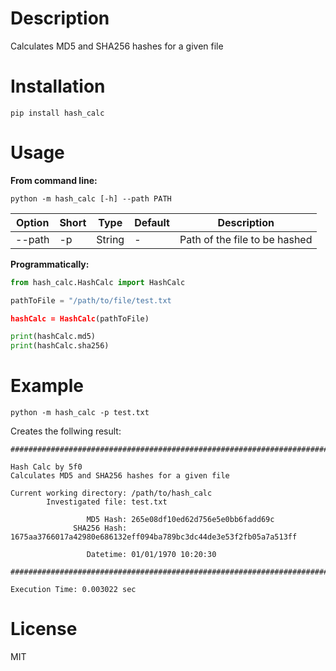 # Description

Calculates MD5 and SHA256 hashes for a given file

# Installation

`pip install hash_calc`

# Usage

**From command line:**

`python -m hash_calc [-h] --path PATH`


| Option | Short | Type | Default | Description |
|---|---|---|---|---|
|--path | -p | String | - | Path of the file to be hashed |

**Programmatically:**

```python
from hash_calc.HashCalc import HashCalc

pathToFile = "/path/to/file/test.txt

hashCalc = HashCalc(pathToFile)

print(hashCalc.md5)
print(hashCalc.sha256)

```

# Example

`python -m hash_calc -p test.txt`

Creates the follwing result:

```
##############################################################################################

Hash Calc by 5f0
Calculates MD5 and SHA256 hashes for a given file

Current working directory: /path/to/hash_calc
        Investigated file: test.txt

                 MD5 Hash: 265e08df10ed62d756e5e0bb6fadd69c
              SHA256 Hash: 1675aa3766017a42980e686132eff094ba789bc3dc44de3e53f2fb05a7a513ff

                 Datetime: 01/01/1970 10:20:30

##############################################################################################

Execution Time: 0.003022 sec
```

# License

MIT
